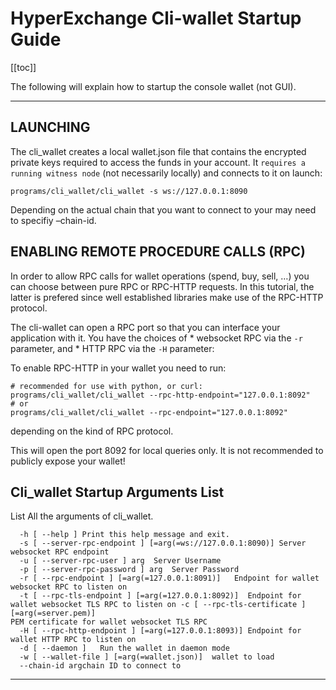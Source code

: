 # HyperExchange Cli-wallet Startup Guide

[[toc]]

The following will explain how to startup the console wallet (not GUI).

---

## LAUNCHING

The cli_wallet creates a local wallet.json file that contains the encrypted private keys required to access the funds in your account. It `requires a running witness node` (not necessarily locally) and connects to it on launch:

    programs/cli_wallet/cli_wallet -s ws://127.0.0.1:8090
Depending on the actual chain that you want to connect to your may need to specifiy –chain-id.

## ENABLING REMOTE PROCEDURE CALLS (RPC)

In order to allow RPC calls for wallet operations (spend, buy, sell, …) you can choose between pure RPC or RPC-HTTP requests. In this tutorial, the latter is prefered since well established libraries make use of the RPC-HTTP protocol.

The cli-wallet can open a RPC port so that you can interface your application with it. You have the choices of * websocket RPC via the `-r` parameter, and * HTTP RPC via the `-H` parameter:

To enable RPC-HTTP in your wallet you need to run:
    
    # recommended for use with python, or curl:
    programs/cli_wallet/cli_wallet --rpc-http-endpoint="127.0.0.1:8092"
    # or
    programs/cli_wallet/cli_wallet --rpc-endpoint="127.0.0.1:8092"

depending on the kind of RPC protocol.

This will open the port 8092 for local queries only. It is not recommended to publicly expose your wallet!

## Cli_wallet  Startup Arguments List

List All the arguments of cli_wallet.
    
      -h [ --help ] Print this help message and exit.
      -s [ --server-rpc-endpoint ] [=arg(=ws://127.0.0.1:8090)] Server websocket RPC endpoint
      -u [ --server-rpc-user ] arg  Server Username
      -p [ --server-rpc-password ] arg  Server Password
      -r [ --rpc-endpoint ] [=arg(=127.0.0.1:8091)]   Endpoint for wallet websocket RPC to listen on
      -t [ --rpc-tls-endpoint ] [=arg(=127.0.0.1:8092)]  Endpoint for wallet websocket TLS RPC to listen on -c [ --rpc-tls-certificate ] [=arg(=server.pem)]
    PEM certificate for wallet websocket TLS RPC
      -H [ --rpc-http-endpoint ] [=arg(=127.0.0.1:8093)] Endpoint for wallet HTTP RPC to listen on
      -d [ --daemon ]   Run the wallet in daemon mode
      -w [ --wallet-file ] [=arg(=wallet.json)]  wallet to load
      --chain-id argchain ID to connect to
    

---